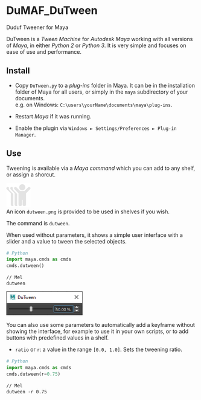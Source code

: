# DuMAF_DuTween
Duduf Tweener for Maya

DuTween is a *Tween Machine* for *Autodesk Maya* working with all versions of *Maya*, in either *Python 2* or *Python 3*. It is very simple and focuses on ease of use and performance.

## Install

- Copy `DuTween.py` to a *plug-ins* folder in Maya. It can be in the installation folder of Maya for all users, or simply in the `maya` subdirectory of your documents.  
e.g. on Windows: `C:\users\yourName\documents\maya\plug-ins`.

- Restart *Maya* if it was running.

- Enable the plugin via `Windows ► Settings/Preferences ► Plug-in Manager`.

## Use
Tweening is available via a *Maya command* which you can add to any shelf, or assign a shorcut.

![](https://github.com/RxLaboratory/DuMAF_DuTween/blob/main/dutween.png)  
An icon `dutween.png` is provided to be used in shelves if you wish.

The command is `dutween`.

When used without parameters, it shows a simple user interface with a slider and a value to tween the selected objects.

```py
# Python
import maya.cmds as cmds
cmds.dutween()
```

```mel
// Mel
dutween
```

![](https://github.com/RxLaboratory/DuMAF_DuTween/blob/main/dutween_screenshot.png)

You can also use some parameters to automatically add a keyframe without showing the interface, for example to use it in your own scripts, or to add buttons with predefined values in a shelf.

- `ratio` or `r`: a value in the range `[0.0, 1.0]`. Sets the tweening ratio.

```py
# Python
import maya.cmds as cmds
cmds.dutween(r=0.75)
```

```mel
// Mel
dutween -r 0.75
```
